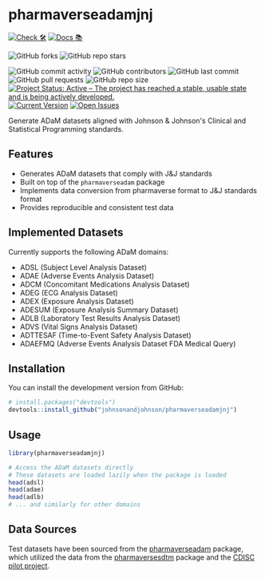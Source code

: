 # pharmaverseadamjnj

<!-- start badges -->
[![Check 🛠](https://github.com/johnsonandjohnson/pharmaverseadamjnj/actions/workflows/R-CMD-check.yaml/badge.svg)](https://github.com/johnsonandjohnson/pharmaverseadamjnj/actions/workflows/R-CMD-check.yaml)
[![Docs 📚](https://github.com/johnsonandjohnson/pharmaverseadamjnj/actions/workflows/pkgdown.yaml/badge.svg)](https://johnsonandjohnson.github.io/pharmaverseadamjnj/)

![GitHub forks](https://img.shields.io/github/forks/johnsonandjohnson/pharmaverseadamjnj?style=social)
![GitHub repo stars](https://img.shields.io/github/stars/johnsonandjohnson/pharmaverseadamjnj?style=social)

![GitHub commit activity](https://img.shields.io/github/commit-activity/m/johnsonandjohnson/pharmaverseadamjnj)
![GitHub contributors](https://img.shields.io/github/contributors/johnsonandjohnson/pharmaverseadamjnj)
![GitHub last commit](https://img.shields.io/github/last-commit/johnsonandjohnson/pharmaverseadamjnj)
![GitHub pull requests](https://img.shields.io/github/issues-pr/johnsonandjohnson/pharmaverseadamjnj)
![GitHub repo size](https://img.shields.io/github/repo-size/johnsonandjohnson/pharmaverseadamjnj)
[![Project Status: Active – The project has reached a stable, usable state and is being actively developed.](https://www.repostatus.org/badges/latest/active.svg)](https://www.repostatus.org/#active)
[![Current Version](https://img.shields.io/github/r-package/v/johnsonandjohnson/pharmaverseadamjnj/main?color=purple&label=package%20version)](https://github.com/johnsonandjohnson/pharmaverseadamjnj/tree/main)
[![Open Issues](https://img.shields.io/github/issues-raw/johnsonandjohnson/pharmaverseadamjnj?color=red&label=open%20issues)](https://github.com/johnsonandjohnson/pharmaverseadamjnj/issues?q=is%3Aissue+is%3Aopen+sort%3Aupdated-desc)
<!-- [![Coverage](https://github.com/johnsonandjohnson/pharmaverseadamjnj/actions/workflows/coverage.yaml/badge.svg)](https://github.com/johnsonandjohnson/pharmaverseadamjnj/actions/workflows/coverage.yaml) -->
<!-- end badges -->

Generate ADaM datasets aligned with Johnson & Johnson's Clinical and Statistical Programming standards.


## Features

- Generates ADaM datasets that comply with J&J standards
- Built on top of the `pharmaverseadam` package
- Implements data conversion from pharmaverse format to J&J standards format
- Provides reproducible and consistent test data

## Implemented Datasets

Currently supports the following ADaM domains:

* ADSL (Subject Level Analysis Dataset)
* ADAE (Adverse Events Analysis Dataset)
* ADCM (Concomitant Medications Analysis Dataset)
* ADEG (ECG Analysis Dataset)
* ADEX (Exposure Analysis Dataset)
* ADESUM (Exposure Analysis Summary Dataset) 
* ADLB (Laboratory Test Results Analysis Dataset)
* ADVS (Vital Signs Analysis Dataset)
* ADTTESAF (Time-to-Event Safety Analysis Dataset)
* ADAEFMQ (Adverse Events Analysis Dataset FDA Medical Query)

## Installation

You can install the development version from GitHub:

```r
# install.packages("devtools")
devtools::install_github("johnsonandjohnson/pharmaverseadamjnj")
```

## Usage

```r
library(pharmaverseadamjnj)

# Access the ADaM datasets directly
# These datasets are loaded lazily when the package is loaded
head(adsl)
head(adae)
head(adlb)
# ... and similarly for other domains
```

## Data Sources
Test datasets have been sourced from the [pharmaverseadam](https://github.com/pharmaverse/pharmaverseadam) package, which utilized the data from the [pharmaversesdtm](https://github.com/pharmaverse/pharmaversesdtm) package and the [CDISC pilot project](https://github.com/cdisc-org/sdtm-adam-pilot-project).
